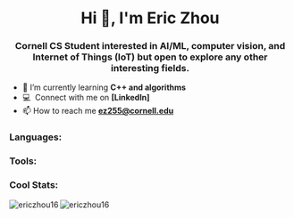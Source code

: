<h1 align="center">Hi 👋, I'm Eric Zhou</h1>
<h3 align="center">Cornell CS Student interested in AI/ML, computer vision, and Internet of Things (IoT) but open to explore any other interesting fields.</h3>

- 🌱 I’m currently learning **C++ and algorithms**
- :computer: &nbsp;Connect with me on **[LinkedIn]**
- 📫 How to reach me **ez255@cornell.edu**

<h3 align="left">Languages:</h3>
<h3 align="left">Tools:</h3>


<h3 align="left">Cool Stats:</h3>
<p><img align="left" src="https://github-readme-stats.vercel.app/api/top-langs?username=ericzhou16&show_icons=true&locale=en&layout=compact" alt="ericzhou16" /></p>
<p><img align="center" src="https://github-readme-streak-stats.herokuapp.com/?user=ericzhou16&" alt="ericzhou16" /></p>
